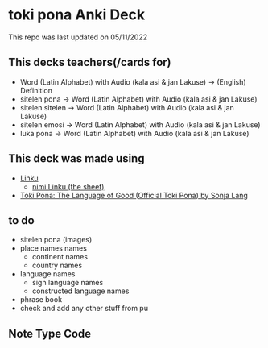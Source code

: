 # toki pona Anki Deck

This repo was last updated on 05/11/2022

## This decks teachers(/cards for)
- Word (Latin Alphabet) with Audio (kala asi & jan Lakuse) -> (English) Definition
- sitelen pona -> Word (Latin Alphabet) with Audio (kala asi & jan Lakuse)
- sitelen sitelen -> Word (Latin Alphabet) with Audio (kala asi & jan Lakuse)
- sitelen emosi -> Word (Latin Alphabet) with Audio (kala asi & jan Lakuse)
- luka pona -> Word (Latin Alphabet) with Audio (kala asi & jan Lakuse)

## This deck was made using
- [Linku](https://lipu-linku.github.io)
  - [nimi Linku (the sheet)](https://docs.google.com/spreadsheets/d/1xwgTAxwgn4ZAc4DBnHte0cqta1aaxe112Wh1rv9w5Yk/edit#gid=0)
- [Toki Pona: The Language of Good (Official Toki Pona) by Sonja Lang](https://www.amazon.com/gp/product/0978292308)

## to do
- sitelen pona (images)
- place names names
  - continent names
  - country names
- language names
  - sign language names
  - constructed language names
- phrase book
- check and add any other stuff from pu

## Note Type Code
